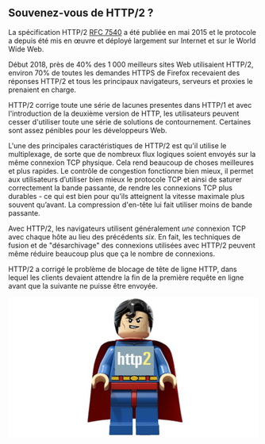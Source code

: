 ## Souvenez-vous de HTTP/2 ?

La spécification HTTP/2 [RFC 7540](https://httpwg.org/specs/rfc7540.html) a été
publiée en mai 2015 et le protocole a depuis été mis en œuvre et déployé largement
sur Internet et sur le World Wide Web.

Début 2018, près de 40% des 1 000 meilleurs sites Web utilisaient HTTP/2, environ
70% de toutes les demandes HTTPS de Firefox recevaient des réponses HTTP/2 et tous
les principaux navigateurs, serveurs et proxies le prenaient en charge.

HTTP/2 corrige toute une série de lacunes presentes dans HTTP/1 et avec
l'introduction de la deuxième version de HTTP, les utilisateurs peuvent cesser
d'utiliser toute une série de solutions de contournement. Certaines sont assez
pénibles pour les développeurs Web.

L'une des principales caractéristiques de HTTP/2 est qu'il utilise le multiplexage,
de sorte que de nombreux flux logiques soient envoyés sur la même connexion TCP
physique. Cela rend beaucoup de choses meilleures et plus rapides. Le contrôle de
congestion fonctionne bien mieux, il permet aux utilisateurs d’utiliser bien mieux
le protocole TCP et ainsi de saturer correctement la bande passante, de rendre les
connexions TCP plus durables - ce qui est bien pour qu’ils atteignent la vitesse
maximale plus souvent qu’avant. La compression d'en-tête lui fait utiliser moins de
bande passante.

Avec HTTP/2, les navigateurs utilisent généralement *une* connexion TCP avec chaque
hôte au lieu des précédents *six*. En fait, les techniques de fusion et de
"désarchivage" des connexions utilisées avec HTTP/2 peuvent même réduire beaucoup
plus que ça le nombre de connexions.

HTTP/2 a corrigé le problème de blocage de tête de ligne HTTP, dans lequel les
clients devaient attendre la fin de la première requête en ligne avant que la
suivante ne puisse être envoyée.

![http2 man](../images/h2-man.jpg)

